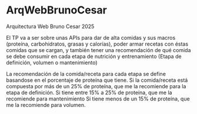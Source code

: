 # ArqWebBrunoCesar
Arquitectura Web Bruno Cesar 2025

El TP va a ser sobre unas APIs para dar de alta comidas y sus macros (proteína, carbohidratos, grasas y calorías), poder armar recetas con éstas comidas que se cargan, y también tener una recomendación de qué comida se debe consumir en cada etapa de nutrición y entrenamiento (Etapa de definición, volumen o mantenimiento)

La recomendación de la comida/receta para cada etapa se define basandose en el porcentaje de proteína que tiene.
Si la comida/receta está compuesta por más de un 25% de proteína, que me la recomiende para la etapa de definición.
Si tiene entre 15% a 25% de proteína, que me la recomiende para mantenimiento
Si tiene menos de un 15% de proteína, que me la recomiende para volumen.
